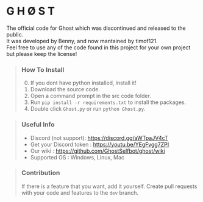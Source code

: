 # G H Ø S T

The official code for Ghost which was discontinued and released to the public.  
It was developed by Benny, and now mantained by timof121.  
Feel free to use any of the code found in this project for your own project but please keep the license!

> ### How To Install
> 0. If you dont have python installed, install it!
> 1. Download the source code.
> 2. Open a command prompt in the src code folder.
> 3. Run `pip install -r requirements.txt` to install the packages.
> 4. Double click `Ghost.py` or run `python Ghost.py`.
  
> ### Useful Info  
> - Discord (not support): https://discord.gg/aWTpaJV4cT
> - Get your Discord token : https://youtu.be/YEgFvgg7ZPI  
> - Our wiki : https://github.com/GhostSelfbot/ghost/wiki
> - Supported OS : Windows, Linux, Mac 

> ### Contribution
> If there is a feature that you want, add it yourself.
> Create pull requests with your code and features to the `dev` branch.
